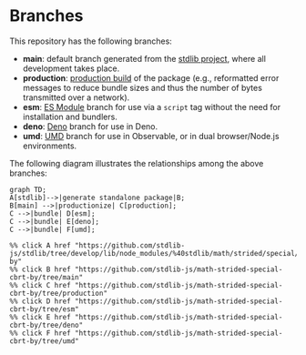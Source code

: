 <!--

@license Apache-2.0

Copyright (c) 2022 The Stdlib Authors.

Licensed under the Apache License, Version 2.0 (the "License");
you may not use this file except in compliance with the License.
You may obtain a copy of the License at

    http://www.apache.org/licenses/LICENSE-2.0

Unless required by applicable law or agreed to in writing, software
distributed under the License is distributed on an "AS IS" BASIS,
WITHOUT WARRANTIES OR CONDITIONS OF ANY KIND, either express or implied.
See the License for the specific language governing permissions and
limitations under the License.

-->

# Branches

This repository has the following branches:

-   **main**: default branch generated from the [stdlib project][stdlib-url], where all development takes place.
-   **production**: [production build][production-url] of the package (e.g., reformatted error messages to reduce bundle sizes and thus the number of bytes transmitted over a network).
-   **esm**: [ES Module][esm-url] branch for use via a `script` tag without the need for installation and bundlers.
-   **deno**: [Deno][deno-url] branch for use in Deno.
-   **umd**: [UMD][umd-url] branch for use in Observable, or in dual browser/Node.js environments.

The following diagram illustrates the relationships among the above branches:

```mermaid
graph TD;
A[stdlib]-->|generate standalone package|B;
B[main] -->|productionize| C[production];
C -->|bundle| D[esm];
C -->|bundle| E[deno];
C -->|bundle| F[umd];

%% click A href "https://github.com/stdlib-js/stdlib/tree/develop/lib/node_modules/%40stdlib/math/strided/special/cbrt-by"
%% click B href "https://github.com/stdlib-js/math-strided-special-cbrt-by/tree/main"
%% click C href "https://github.com/stdlib-js/math-strided-special-cbrt-by/tree/production"
%% click D href "https://github.com/stdlib-js/math-strided-special-cbrt-by/tree/esm"
%% click E href "https://github.com/stdlib-js/math-strided-special-cbrt-by/tree/deno"
%% click F href "https://github.com/stdlib-js/math-strided-special-cbrt-by/tree/umd"
```

[stdlib-url]: https://github.com/stdlib-js/stdlib/tree/develop/lib/node_modules/%40stdlib/math/strided/special/cbrt-by
[production-url]: https://github.com/stdlib-js/math-strided-special-cbrt-by/tree/production
[deno-url]: https://github.com/stdlib-js/math-strided-special-cbrt-by/tree/deno
[umd-url]: https://github.com/stdlib-js/math-strided-special-cbrt-by/tree/umd
[esm-url]: https://github.com/stdlib-js/math-strided-special-cbrt-by/tree/esm